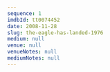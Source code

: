 ```yaml
---
sequence: 1
imdbId: tt0074452
date: 2008-11-28
slug: the-eagle-has-landed-1976
medium: null
venue: null
venueNotes: null
mediumNotes: null
---
```


